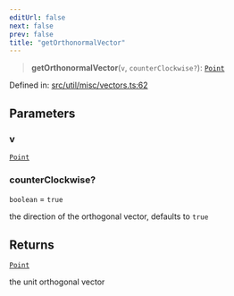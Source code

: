 ```yaml
---
editUrl: false
next: false
prev: false
title: "getOrthonormalVector"
---
```


> **getOrthonormalVector**(`v`, `counterClockwise?`): [`Point`](/api/classes/point/)

Defined in: [src/util/misc/vectors.ts:62](https://github.com/fabricjs/fabric.js/blob/8206f10a405480a7ba988ff6cfdde6412c1f13f8/src/util/misc/vectors.ts#L62)

## Parameters

### v

[`Point`](/api/classes/point/)

### counterClockwise?

`boolean` = `true`

the direction of the orthogonal vector, defaults to `true`

## Returns

[`Point`](/api/classes/point/)

the unit orthogonal vector
